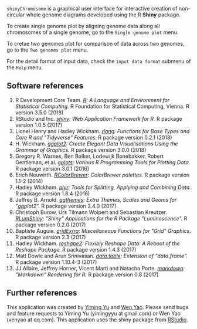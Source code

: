 

`shinyChromosome` is a graphical user interface for interactive creation of non-circular whole genome diagrams developed using the R **Shiny** package.  

To create single genome plot by aligning genome data along all chromosomes of a single genome, go to the `Single genome plot` menu.  

To cretae two genomes plot for comparison of data across two genomes, go to the `Two genomes plot` menu.  

For the detail format of input data, check the `Input data format` submenu of the `Help` menu.  

## Software references  
1. R Development Core Team. <i><a href="http://www.r-project.org/" target="_blank">R</a>:  A Language and Environment for Statistical Computing.</i> R Foundation for Statistical Computing, Vienna. R version 3.5.0 (2018)  
2. RStudio and Inc. <i><a href="http://www.rstudio.com/shiny/" target="_blank">shiny</a>: Web Application Framework for R.</i> R package version 1.0.5 (2017)   
3. Lionel Henry and Hadley Wickham. <i><a href="http://cran.r-project.org/web/packages/rlang/index.html" target="_blank">rlang</a>: Functions for Base Types and Core R and "Tidyverse" Features.</i> R package version 0.2.1 (2018)       
4. H. Wickham. <i><a href="http://cran.r-project.org/web/packages/ggplot2/index.html" target="_blank">ggplot2</a>: Create Elegant Data Visualisations Using the Grammar of Graphics.</i> R package version 3.0.0 (2018)          
5. Gregory R. Warnes, Ben Bolker, Lodewijk Bonebakker, Robert Gentleman, et al. <i><a href="http://cran.r-project.org/web/packages/gplots/index.html" target="_blank">gplots</a>: Various R Programming Tools for Plotting Data.</i> R package version 3.0.1 (2016)  
6. Erich Neuwirth. <i><a href="http://cran.r-project.org/web/packages/RColorBrewer/index.html" target="_blank">RColorBrewer</a>: ColorBrewer palettes.</i> R package version 1.1-2 (2014)  
7. Hadley Wickham. <i><a href="http://cran.r-project.org/web/packages/plyr/index.html" target="_blank">plyr</a>: Tools for Splitting, Applying and Combining Data.</i> R package version 1.8.4 (2016)   
8. Jeffrey B. Arnold. <i><a href="http://cran.r-project.org/web/packages/ggthemes/index.html" target="_blank">ggthemes</a>: Extra Themes, Scales and Geoms for "ggplot2".</i> R package version 3.4.0 (2017)   
9. Christoph Burow, Urs Tilmann Wolpert and Sebastian Kreutzer. <i><a href="http://cran.r-project.org/web/packages/RLumShiny/index.html" target="_blank">RLumShiny</a>: "Shiny" Applications for the R Package "Luminescence".</i> R package version 0.2.0 (2017)  
10. Baptiste Auguie. <i><a href="http://cran.r-project.org/web/packages/gridExtra/index.html" target="_blank">gridExtra</a>: Miscellaneous Functions for "Grid" Graphics.</i> R package version 2.3 (2017)   
11. Hadley Wickham. <i><a href="http://cran.r-project.org/web/packages/reshape2/index.html" target="_blank">reshape2</a>: Flexibly Reshape Data: A Reboot of the Reshape Package.</i> R package version 1.4.3 (2017)   
12. Matt Dowle and Arun Srinivasan. <i><a href="http://cran.r-project.org/web/packages/data.table/index.html" target="_blank">data.table</a>: Extension of "data.frame".</i> R package version 1.10.4-3 (2017)    
13. JJ Allaire, Jeffrey Horner, Vicent Marti and Natacha Porte. <i><a href="http://cran.r-project.org/web/packages/markdown/index.html" target="_blank">markdown</a>: "Markdown" Rendering for R.</i> R package version 0.8 (2017)   
         
## Further references  
This application was created by <a href="http://www.researchgate.net/profile/Yiming_Yu6" target="_blank">Yiming Yu</a> and <a href="http://www.researchgate.net/profile/Wen_Yao" target="_blank">Wen Yao</a>. Please send bugs and feature requests to Yiming Yu (yimingyyu at gmail.com) or Wen Yao (venyao at qq.com). This application uses the shiny package from <a href="http://www.rstudio.com/shiny/" target="_blank">RStudio</a>.    
